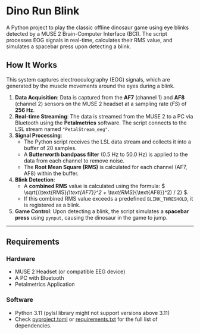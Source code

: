 # Dino Run Blink

A Python project to play the classic offline dinosaur game using eye blinks detected by a MUSE 2 Brain-Computer Interface (BCI). The script processes EOG signals in real-time, calculates their RMS value, and simulates a spacebar press upon detecting a blink.

## How It Works

This system captures electrooculography (EOG) signals, which are generated by the muscle movements around the eyes during a blink.

1.  **Data Acquisition**: Data is captured from the **AF7** (channel 1) and **AF8** (channel 2) sensors on the MUSE 2 headset at a sampling rate ($FS$) of **256 Hz**.
2.  **Real-time Streaming**: The data is streamed from the MUSE 2 to a PC via Bluetooth using the **Petalmetrics** software. The script connects to the LSL stream named `"PetalStream_eeg"`.
3.  **Signal Processing**:
    - The Python script receives the LSL data stream and collects it into a buffer of 20 samples.
    - A **Butterworth bandpass filter** (0.5 Hz to 50.0 Hz) is applied to the data from each channel to remove noise.
    - The **Root Mean Square (RMS)** is calculated for each channel (AF7, AF8) within the buffer.
4.  **Blink Detection**:
    - A **combined RMS** value is calculated using the formula: $ \sqrt{(\text{RMS}_{\text{AF7}}^2 + \text{RMS}_{\text{AF8}}^2) / 2} $.
    - If this combined RMS value exceeds a predefined `BLINK_THRESHOLD`, it is registered as a blink.
5.  **Game Control**: Upon detecting a blink, the script simulates a **spacebar press** using `pynput`, causing the dinosaur in the game to jump.

---

## Requirements

### Hardware

- MUSE 2 Headset (or compatible EEG device)
- A PC with Bluetooth
- Petalmetrics Application

### Software

- Python 3.11 (pylsl library might not support versions above 3.11)
- Check [pyproject.toml](pyproject.toml) or [requirements.txt](requirements.txt) for the full list of dependencies.

